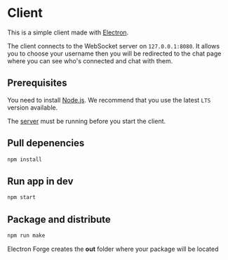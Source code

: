 # Client

This is a simple client made with [Electron](https://www.electronjs.org). 

The client connects to the WebSocket server on `127.0.0.1:8080`.
It allows you to choose your username then you will be redirected to the chat page where you can see who's connected and chat with them.

## Prerequisites
You need to install [Node.js](https://nodejs.org/en/download/).
We recommend that you use the latest `LTS` version available.

The [server](../server/) must be running before you start the client.

## Pull depenencies
```zsh
npm install
```
## Run app in dev
```zsh
npm start
```
## Package and distribute
```zsh
npm run make
```
Electron Forge creates the **out** folder where your package will be located
